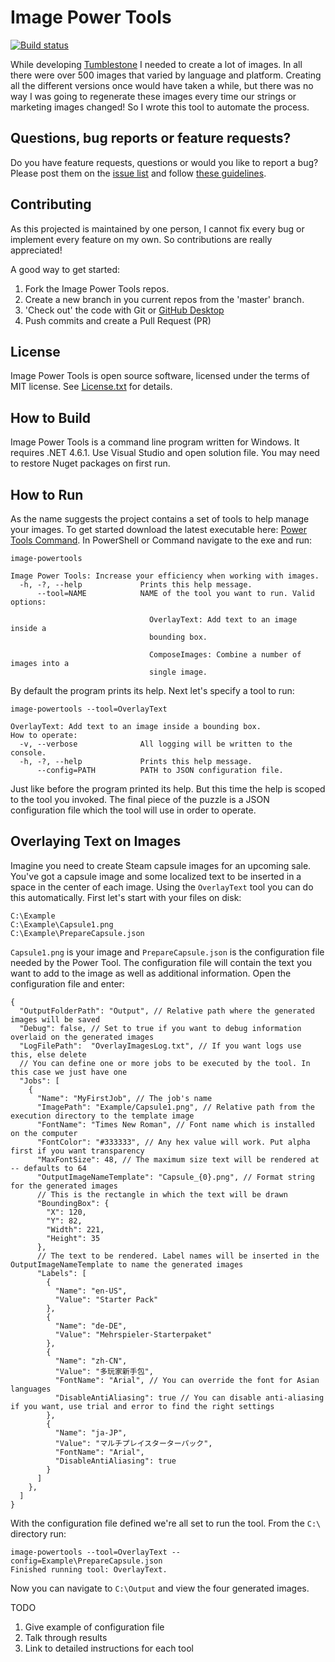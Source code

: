 Image Power Tools
===
[![Build status](https://ci.appveyor.com/api/projects/status/i7j8axrrek8vxscr?svg=true)](https://ci.appveyor.com/project/aschearer/image-powertools)

While developing [Tumblestone][1] I needed to create a lot of images. In all there were over 500 images that varied by language and platform. Creating all the different versions once would have taken a while, but there was no way I was going to regenerate these images every time our strings or marketing images changed! So I wrote this tool to automate the process.

Questions, bug reports or feature requests?
---
Do you have feature requests, questions or would you like to report a bug? Please post them on the [issue list][4] and follow [these guidelines][3].

Contributing
---
As this projected is maintained by one person, I cannot fix every bug or implement every feature on my own. So contributions are really appreciated!

A good way to get started:

1. Fork the Image Power Tools repos. 
1. Create a new branch in you current repos from the 'master' branch.
1. 'Check out' the code with Git or [GitHub Desktop](https://desktop.github.com/)
1. Push commits and create a Pull Request (PR)

License
---
Image Power Tools is open source software, licensed under the terms of MIT license. 
See [License.txt](License.txt) for details.

How to Build
---
Image Power Tools is a command line program written for Windows. It requires .NET 4.6.1. Use Visual Studio and open solution file. You may need to restore Nuget packages on first run.

How to Run
---
As the name suggests the project contains a set of tools to help manage your images. To get started download the latest executable here: [Power Tools Command][two]. In PowerShell or Command navigate to the exe and run:

    image-powertools

    Image Power Tools: Increase your efficiency when working with images.
      -h, -?, --help             Prints this help message.
          --tool=NAME            NAME of the tool you want to run. Valid options:

                                   OverlayText: Add text to an image inside a
                                   bounding box.

                                   ComposeImages: Combine a number of images into a
                                   single image.

By default the program prints its help. Next let's specify a tool to run:

    image-powertools --tool=OverlayText

    OverlayText: Add text to an image inside a bounding box.
    How to operate:
      -v, --verbose              All logging will be written to the console.
      -h, -?, --help             Prints this help message.
          --config=PATH          PATH to JSON configuration file.

Just like before the program printed its help. But this time the help is scoped to the tool you invoked. The final piece of the puzzle is a JSON configuration file which the tool will use in order to operate.

Overlaying Text on Images
---
Imagine you need to create Steam capsule images for an upcoming sale. You've got a capsule image and some localized text to be inserted in a space in the center of each image. Using the `OverlayText` tool you can do this automatically. First let's start with your files on disk:

    C:\Example
    C:\Example\Capsule1.png
    C:\Example\PrepareCapsule.json

`Capsule1.png` is your image and `PrepareCapsule.json` is the configuration file needed by the Power Tool. The configuration file will contain the text you want to add to the image as well as additional information. Open the configuration file and enter:

    {
      "OutputFolderPath": "Output", // Relative path where the generated images will be saved 
      "Debug": false, // Set to true if you want to debug information overlaid on the generated images
      "LogFilePath":  "OverlayImagesLog.txt", // If you want logs use this, else delete
      // You can define one or more jobs to be executed by the tool. In this case we just have one
      "Jobs": [
        {
          "Name": "MyFirstJob", // The job's name
          "ImagePath": "Example/Capsule1.png", // Relative path from the execution directory to the template image
          "FontName": "Times New Roman", // Font name which is installed on the computer
          "FontColor": "#333333", // Any hex value will work. Put alpha first if you want transparency
          "MaxFontSize": 48, // The maximum size text will be rendered at -- defaults to 64
          "OutputImageNameTemplate": "Capsule_{0}.png", // Format string for the generated images
          // This is the rectangle in which the text will be drawn
          "BoundingBox": {
            "X": 120,
            "Y": 82,
            "Width": 221,
            "Height": 35
          },
          // The text to be rendered. Label names will be inserted in the OutputImageNameTemplate to name the generated images
          "Labels": [
            {
              "Name": "en-US",
              "Value": "Starter Pack"
            },
            {
              "Name": "de-DE",
              "Value": "Mehrspieler-Starterpaket"
            },
            {
              "Name": "zh-CN",
              "Value": "多玩家新手包",
              "FontName": "Arial", // You can override the font for Asian languages
              "DisableAntiAliasing": true // You can disable anti-aliasing if you want, use trial and error to find the right settings
            },
            {
              "Name": "ja-JP",
              "Value": "マルチプレイスターターパック",
              "FontName": "Arial",
              "DisableAntiAliasing": true
            }
          ]
        },
      ]
    }

With the configuration file defined we're all set to run the tool. From the `C:\` directory run:

    image-powertools --tool=OverlayText --config=Example\PrepareCapsule.json
    Finished running tool: OverlayText.

Now you can navigate to `C:\Output` and view the four generated images.

TODO

1. Give example of configuration file
1. Talk through results
1. Link to detailed instructions for each tool

[1]: http://tumblestonegame.com
[two]: https://github.com/aschearer/image-powertools
[3]: https://github.com/aschearer/image-powertools
[4]: https://github.com/aschearer/image-powertools/issues
